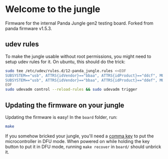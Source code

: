 Welcome to the jungle
======
Firmware for the internal Panda Jungle gen2 testing board.
Forked from panda firmware v1.5.3.

## udev rules
To make the jungle usable without root permissions, you might need to setup udev rules for it.
On ubuntu, this should do the trick:
``` bash
sudo tee /etc/udev/rules.d/12-panda_jungle.rules <<EOF
SUBSYSTEM=="usb", ATTRS{idVendor}=="bbaa", ATTRS{idProduct}=="ddcf", MODE="0666"
SUBSYSTEM=="usb", ATTRS{idVendor}=="bbaa", ATTRS{idProduct}=="ddef", MODE="0666"
EOF
sudo udevadm control --reload-rules && sudo udevadm trigger
```

## Updating the firmware on your jungle
Updating the firmware is easy! In the `board` folder, run:
``` bash
make
```

If you somehow bricked your jungle, you'll need a [comma key](https://comma.ai/shop/products/comma-key) to put the microcontroller in DFU mode. When powered on while holding the key button to put it in DFU mode, running `make recover` in `board/` should unbrick it.




